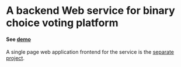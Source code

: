 # A backend Web service for binary choice voting platform

#### See [demo](http://dgrechka.github.io/PicsRating/)

A single page web application frontend for the service is the [separate project](https://github.com/dgrechka/PicsRating).
